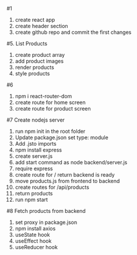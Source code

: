 #1

1. create react app
2. create header section
3. create github repo and commit the first changes

#5. List Products

1. create product array
2. add product images
3. render products
4. style products

#6

1. npm i react-router-dom
2. create route for home screen
3. create route for product screen

#7 Create nodejs server

1. run npm init in the root folder
2. Update package.json set type: module
3. Add .jsto imports
4. npm install express
5. create server.js
6. add start command as node backend/server.js
7. require express
8. create route for / return backend is ready
9. move products.js from frontend to backend
10. create routes for /api/products
11. return products
12. run npm start

#8 Fetch products from backend

1. set proxy in package.json
2. npm install axios
3. useState hook
4. useEffect hook
5. useReducer hook
